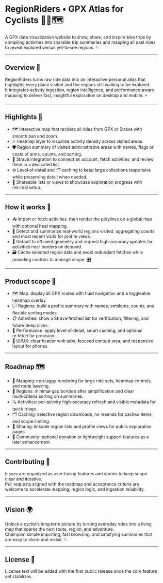 # RegionRiders • GPX Atlas for Cyclists 🚴‍♂️🗺️

A GPX data visualization website to show, share, and inspire bike trips by compiling activities into sharable trip summaries and mapping all past rides to reveal explored versus yet‑to‑see regions. ✨

---

## Overview 🧭

RegionRiders turns raw ride data into an interactive personal atlas that highlights every place visited and the regions still waiting to be explored.  
It integrates activity ingestion, region intelligence, and performance‑aware mapping to deliver fast, insightful exploration on desktop and mobile. ⚡

---

## Highlights 🌟

- 🗺️ Interactive map that renders all rides from GPX or Strava with smooth pan and zoom.  
- 🔥 Heatmap layer to visualize activity density across visited areas.  
- 🛡️ Region summary of visited administrative areas with names, flags or coats of arms, counts, and sorting.  
- 🔗 Strava integration to connect an account, fetch activities, and review them in a dedicated list.  
- ⚙️ Level‑of‑detail and 🗂️ caching to keep large collections responsive while preserving detail when needed.  
- 📣 Shareable lists or views to showcase exploration progress with minimal setup.  

---

## How it works 🧩

- 📥 Import or fetch activities, then render the polylines on a global map with optional heat mapping.  
- 🧠 Detect and summarize real‑world regions visited, aggregating counts and most recent visits for profile views.  
- 🎯 Default to efficient geometry and request high‑accuracy updates for activities near borders on demand.  
- 🗃️ Cache selected region data and avoid redundant fetches while providing controls to manage scope. 🎛️

---

## Product scope 🎯

- 🗺️ Map: display all GPX routes with fluid navigation and a toggleable heatmap overlay.  
- 🏳️ Regions: build a profile summary with names, emblems, counts, and flexible sorting modes.  
- 📋 Activities: show a Strava‑fetched list for verification, filtering, and future deep dives.  
- 🚀 Performance: apply level‑of‑detail, smart caching, and optional re‑fetch for precision.  
- 📱 UI/UX: clear header with tabs, focused content area, and responsive layout for phones.  

---

## Roadmap 🗺️

- 🧭 Mapping: non‑laggy rendering for large ride sets, heatmap controls, and route layering.  
- 🧵 Regions: minimal‑gap borders after simplification and clear multi‑criteria sorting on summaries.  
- 🔍 Activities: per‑activity high‑accuracy refresh and visible metadata for quick triage.  
- 🗂️ Caching: selective region downloads, no resends for cached items, and scope limiting.  
- 🔗 Sharing: linkable region lists and profile views for public exploration pages.  
- 🤝 Community: optional donation or lightweight support features as a later enhancement.  

---

## Contributing 🤝

Issues are organized as user‑facing features and stories to keep scope clear and iterative.  
Pull requests aligned with the roadmap and acceptance criteria are welcome to accelerate mapping, region logic, and ingestion reliability.  

---

## Vision 🌍

Unlock a cyclist’s long‑term picture by turning everyday rides into a living map that sparks the next route, region, and adventure.  
Champion simple importing, fast browsing, and satisfying summaries that are easy to share and revisit. ✨

---

## License 📄

License text will be added with the first public release once the core feature set stabilizes.
